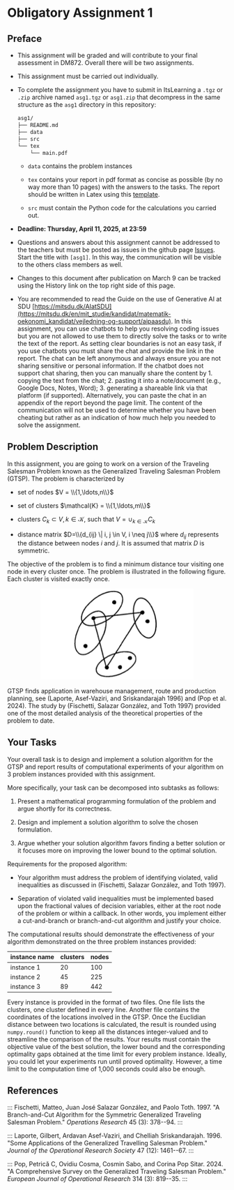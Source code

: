 # Obligatory Assignment 1

## Preface

- This assignment will be graded and will contribute to your final
  assessment in DM872. Overall there will be two assignments.

- This assignment must be carried out individually.

- To complete the assignment you have to submit in ItsLearning a `.tgz` or `.zip` archive
  named `asg1.tgz` or `asg1.zip` that decompress in the same structure as the
  `asg1` directory in this repository:

  ```{shell}
  asg1/
  ├── README.md
  ├── data
  ├── src
  └── tex
      └── main.pdf
  ```
  - `data` contains the problem instances

  - `tex` contains your report in pdf format as concise as possible (by no way more than 10
    pages) with the answers to the tasks. The report should be written
    in Latex using this [template](tex/template.tex).

  - `src` must contain the Python code for the calculations you carried out.

- **Deadline: Thursday, April 11, 2025, at 23:59**

- Questions and answers about this assignment cannot be addressed to the
  teachers but must be posted as issues in the github page
  [Issues](https://github.com/DM872/Resources/issues). Start the title with
  `[asg1]`. In this way, the communication will be visible to the others class
  members as well.

- Changes to this document after publication on March 9 can be tracked using the
  History link on the top right side of this page.

- You are recommended to read the Guide on the use of Generative AI at SDU
  [https://mitsdu.dk/AIatSDU](https://mitsdu.dk/en/mit_studie/kandidat/matematik-oekonomi_kandidat/vejledning-og-support/aipaasdu).
  In this assignment, you can use chatbots to help you resolving coding issues
  but you are not allowed to use them to directly solve the tasks or to write
  the text of the report. As setting clear boundaries is not an easy task, if
  you use chatbots you must share the chat and provide the link in the report.
  The chat can be left anonymous and always ensure you are not sharing sensitive
  or personal information. If the chatbot does not support chat sharing, then
  you can manually share the content by 1. copying the text from the chat; 2.
  pasting it into a note/document (e.g., Google Docs, Notes, Word); 3.
  generating a shareable link via that platform (if supported). Alternatively,
  you can paste the chat in an appendix of the report beyond the page limit. The
  content of the communication will not be used to determine whether you have
  been cheating but rather as an indication of how much help you needed to solve
  the assignment.

## Problem Description

In this assignment, you are going to work on a version of the Traveling
Salesman Problem known as the Generalized Traveling Salesman Problem
(GTSP). The problem is characterized by

-   set of nodes $V = \\{1,\ldots,n\\}$

-   set of clusters $\mathcal{K} = \\{1,\ldots,m\\}$

-   clusters $C_k \subset V, k \in \mathcal{K}$, such that
    $V = \cup_{k\in \mathcal{K}} C_k$

-   distance matrix $D=\\{d_{ij} \| i, j \in V, i \neq j\\}$ where
    $d_{ij}$ represents the distance between nodes $i$ and $j$. It is
    assumed that matrix $D$ is symmetric.

The objective of the problem is to find a minimum distance tour visiting
one node in every cluster once. The problem is illustrated in the
following figure. Each cluster is visited exactly once.

<div style="text-align:center;">
<img src="tex/gtsp_image.png" alt="example" width="350">
</div>

GTSP finds application in warehouse management, route and production
planning, see (Laporte, Asef-Vaziri, and Sriskandarajah 1996) and (Pop
et al. 2024). The study by (Fischetti, Salazar González, and Toth 1997)
provided one of the most detailed analysis of the theoretical properties
of the problem to date.

## Your Tasks

Your overall task is to design and implement a solution algorithm for
the GTSP and report results of computational experiments of your
algorithm on 3 problem instances provided with this assignment.

More specifically, your task can be decomposed into subtasks as follows:

1.  Present a mathematical programming formulation of the
    problem and argue shortly for its correctness.

2.  Design and implement a solution algorithm to solve the chosen
    formulation.

3.  Argue whether your solution algorithm favors finding a better
    solution or it focuses more on improving the lower bound to the
    optimal solution.

Requirements for the proposed algorithm:

-   Your algorithm must address the problem of identifying violated,
    valid inequalities as discussed in (Fischetti, Salazar González, and
    Toth 1997).

-   Separation of violated valid inequalities must be implemented based upon the
    fractional values of decision variables, either at the root node of
    the problem or within a callback. In other words, you implement
    either a cut-and-branch or branch-and-cut algorithm and justify your
    choice.

The computational results should demonstrate the effectiveness of your
algorithm demonstrated on the three problem instances provided:

| instance name |  clusters|  nodes|
|---------------|----------|-------|
| instance 1    |         20|    100|
| instance 2    |         45|    225|
| instance 3    |         89|    442|

Every instance is provided in the format of two files. One file lists the
clusters, one cluster defined in every line. Another file contains the
coordinates of the locations involved in the GTSP. Once the Euclidian distance
between two locations is calculated, the result is rounded using `numpy.round()`
function to keep all the distances integer-valued and to streamline the
comparison of the results. Your results must contain the objective value of the
best solution, the lower bound and the corresponding optimality gaps obtained at
the time limit for every problem instance. Ideally, you could let your
experiments run until proved optimality. However, a time limit to the
computation time of 1,000 seconds could also be enough.

## References

::: 
Fischetti, Matteo, Juan José Salazar González, and Paolo Toth. 1997. "A
Branch-and-Cut Algorithm for the Symmetric Generalized Traveling
Salesman Problem." *Operations Research* 45 (3): 378--94.
:::

::: 
Laporte, Gilbert, Ardavan Asef-Vaziri, and Chelliah Sriskandarajah.
1996. "Some Applications of the Generalized Travelling Salesman
Problem." *Journal of the Operational Research Society* 47 (12):
1461--67.
:::

::: 
Pop, Petrică C, Ovidiu Cosma, Cosmin Sabo, and Corina Pop Sitar. 2024.
"A Comprehensive Survey on the Generalized Traveling Salesman Problem."
*European Journal of Operational Research* 314 (3): 819--35.
:::
